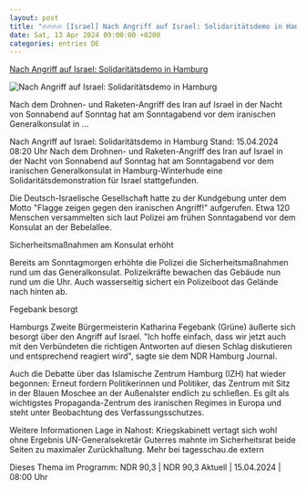 ```yaml
---
layout: post
title: "🔥🔥🔥🔥 [Israel] Nach Angriff auf Israel: Solidaritätsdemo in Hamburg"
date: Sat, 13 Apr 2024 09:00:00 +0200
categories: entries DE
---
```

[Nach Angriff auf Israel: Solidaritätsdemo in Hamburg](https://www.ndr.de/nachrichten/hamburg/Nach-Angriff-auf-Israel-Solidaritaetsdemo-in-Hamburg,konsulat212.html)

![Nach Angriff auf Israel: Solidaritätsdemo in Hamburg](https://www.ndr.de/nachrichten/hamburg/demonstration1196_v-contentxl.jpg)

Nach dem Drohnen- und Raketen-Angriff des Iran auf Israel in der Nacht von Sonnabend auf Sonntag hat am Sonntagabend vor dem iranischen Generalkonsulat in ...

Nach Angriff auf Israel: Solidaritätsdemo in Hamburg Stand: 15.04.2024 08:20 Uhr Nach dem Drohnen- und Raketen-Angriff des Iran auf Israel in der Nacht von Sonnabend auf Sonntag hat am Sonntagabend vor dem iranischen Generalkonsulat in Hamburg-Winterhude eine Solidaritätsdemonstration für Israel stattgefunden.

Die Deutsch-Israelische Gesellschaft hatte zu der Kundgebung unter dem Motto "Flagge zeigen gegen den iranischen Angriff!" aufgerufen. Etwa 120 Menschen versammelten sich laut Polizei am frühen Sonntagabend vor dem Konsulat an der Bebelallee.

Sicherheitsmaßnahmen am Konsulat erhöht

Bereits am Sonntagmorgen erhöhte die Polizei die Sicherheitsmaßnahmen rund um das Generalkonsulat. Polizeikräfte bewachen das Gebäude nun rund um die Uhr. Auch wasserseitig sichert ein Polizeiboot das Gelände nach hinten ab.

Fegebank besorgt

Hamburgs Zweite Bürgermeisterin Katharina Fegebank (Grüne) äußerte sich besorgt über den Angriff auf Israel. "Ich hoffe einfach, dass wir jetzt auch mit den Verbündeten die richtigen Antworten auf diesen Schlag diskutieren und entsprechend reagiert wird", sagte sie dem NDR Hamburg Journal.

Auch die Debatte über das Islamische Zentrum Hamburg (IZH) hat wieder begonnen: Erneut fordern Politikerinnen und Politiker, das Zentrum mit Sitz in der Blauen Moschee an der Außenalster endlich zu schließen. Es gilt als wichtigstes Propaganda-Zentrum des iranischen Regimes in Europa und steht unter Beobachtung des Verfassungsschutzes.



Weitere Informationen Lage in Nahost: Kriegskabinett vertagt sich wohl ohne Ergebnis UN-Generalsekretär Guterres mahnte im Sicherheitsrat beide Seiten zu maximaler Zurückhaltung. Mehr bei tagesschau.de extern

Dieses Thema im Programm: NDR 90,3 | NDR 90,3 Aktuell | 15.04.2024 | 08:00 Uhr

